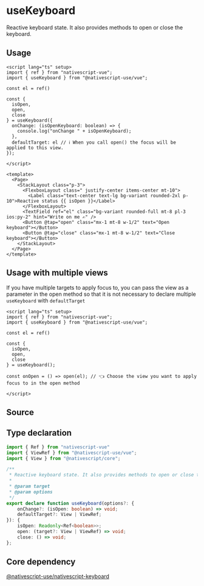 <script setup>
import Source from '../../.vitepress/theme/components/Source.vue'
</script>

# useKeyboard

Reactive keyboard state. It also provides methods to open or close the keyboard.

## Usage

```vue
<script lang="ts" setup>
import { ref } from "nativescript-vue";
import { useKeyboard } from "@nativescript-use/vue";

const el = ref()

const { 
  isOpen, 
  open, 
  close 
} = useKeyboard({
  onChange: (isOpenKeyboard: boolean) => {
    console.log("onChange " + isOpenKeyboard);
  },
  defaultTarget: el // ℹ️ When you call open() the focus will be applied to this view.
});

</script>

<template>
  <Page>
    <StackLayout class="p-3">
      <FlexboxLayout class=" justify-center items-center mt-10">
        <Label class="text-center text-lg bg-variant rounded-2xl p-10">Reactive status {{ isOpen }}</Label>
      </FlexboxLayout>
      <TextField ref="el" class="bg-variant rounded-full mt-8 pl-3 ios:py-2" hint="Write on me ✍️" />
      <Button @tap="open" class="mx-1 mt-8 w-1/2" text="Open keyboard"></Button>
      <Button @tap="close" class="mx-1 mt-8 w-1/2" text="Close keyboard"></Button>
    </StackLayout>
  </Page>
</template>
```

## Usage with multiple views

If you have multiple targets to apply focus to, you can pass the view as a parameter in the open method so that it is not necessary to declare multiple `useKeyboard` with `defaultTarget`

```vue
<script lang="ts" setup>
import { ref } from "nativescript-vue";
import { useKeyboard } from "@nativescript-use/vue";

const el = ref()

const { 
  isOpen, 
  open, 
  close 
} = useKeyboard();

const onOpen = () => open(el); // 👈 Choose the view you want to apply focus to in the open method

</script>

```

## Source
<Source source="useKeyboard" demo="KeyboardView.vue"/>

## Type declaration
```ts
import { Ref } from "nativescript-vue"
import { ViewRef } from "@nativescript-use/vue";
import { View } from "@nativescript/core";

/**
 * Reactive keyboard state. It also provides methods to open or close the keyboard.
 *
 * @param target
 * @param options
 */
export declare function useKeyboard(options?: {
    onChange?: (isOpen: boolean) => void;
    defaultTarget?: View | ViewRef;
}): {
    isOpen: Readonly<Ref<boolean>>;
    open: (target?: View | ViewRef) => void;
    close: () => void;
};

```

## Core dependency
[@nativescript-use/nativescript-keyboard](https://github.com/NativeScript-Use/NativeScript-Use/tree/main/packages/nativescript-keyboard)